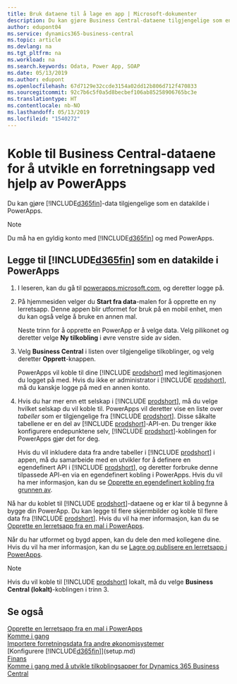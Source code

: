 ```yaml
---
title: Bruk dataene til å lage en app | Microsoft-dokumenter
description: Du kan gjøre Business Central-dataene tilgjengelige som en datakilde og angi en OData-URL-adresse til webtjenestene dine for å utvikle en forretningsapp ved hjelp av PowerApps.
author: edupont04
ms.service: dynamics365-business-central
ms.topic: article
ms.devlang: na
ms.tgt_pltfrm: na
ms.workload: na
ms.search.keywords: Odata, Power App, SOAP
ms.date: 05/13/2019
ms.author: edupont
ms.openlocfilehash: 67d7129e32ccde3154a02dd12b806d712f470833
ms.sourcegitcommit: 92c7b6c5f0a5d8becbef106ab85258906765bc3e
ms.translationtype: HT
ms.contentlocale: nb-NO
ms.lasthandoff: 05/13/2019
ms.locfileid: "1540272"
---
```

# <a name="connecting-to-your-business-central-data-to-build-a-business-app-using-powerapps"></a>Koble til Business Central-dataene for å utvikle en forretningsapp ved hjelp av PowerApps
Du kan gjøre [!INCLUDE[d365fin](includes/d365fin_md.md)]-data tilgjengelige som en datakilde i PowerApps.  

> [!NOTE]  
>   Du må ha en gyldig konto med [!INCLUDE[d365fin](includes/d365fin_md.md)] og med PowerApps.  

## <a name="to-add-included365finincludesd365finmdmd-as-a-data-source-in-powerapps"></a>Legge til [!INCLUDE[d365fin](includes/d365fin_md.md)] som en datakilde i PowerApps
1. I leseren, kan du gå til [powerapps.microsoft.com](https://powerapps.microsoft.com/en-us/), og deretter logge på.
2. På hjemmesiden velger du **Start fra data**-malen for å opprette en ny lerretsapp. Denne appen blir utformet for bruk på en mobil enhet, men du kan også velge å bruke en annen mal.

    Neste trinn for å opprette en PowerApp er å velge data. Velg pilikonet og deretter velge **Ny tilkobling** i øvre venstre side av siden.
3. Velg **Business Central** i listen over tilgjengelige tilkoblinger, og velg deretter **Opprett**-knappen.

    PowerApps vil koble til dine [!INCLUDE [prodshort](includes/prodshort.md)] med legitimasjonen du logget på med. Hvis du ikke er administrator i [!INCLUDE [prodshort](includes/prodshort.md)], må du kanskje logge på med en annen konto.  

4. Hvis du har mer enn ett selskap i [!INCLUDE [prodshort](includes/prodshort.md)], må du velge hvilket selskap du vil koble til. PowerApps vil deretter vise en liste over *tabeller* som er tilgjengelige fra [!INCLUDE [prodshort](includes/prodshort.md)]. Disse såkalte tabellene er en del av [!INCLUDE [prodshort](includes/prodshort.md)]-API-en. Du trenger ikke konfigurere endepunktene selv, [!INCLUDE [prodshort](includes/prodshort.md)]-koblingen for PowerApps gjør det for deg.  

    Hvis du vil inkludere data fra andre tabeller i [!INCLUDE [prodshort](includes/prodshort.md)] i appen, må du samarbeide med en utvikler for å definere en egendefinert API i [!INCLUDE [prodshort](includes/prodshort.md)], og deretter forbruke denne tilpassede API-en via en egendefinert kobling i PowerApps. Hvis du vil ha mer informasjon, kan du se [Opprette en egendefinert kobling fra grunnen av](/connectors/custom-connectors/define-blank).  

Nå har du koblet til [!INCLUDE [prodshort](includes/prodshort.md)]-dataene og er klar til å begynne å bygge din PowerApp. Du kan legge til flere skjermbilder og koble til flere data fra [!INCLUDE [prodshort](includes/prodshort.md)]. Hvis du vil ha mer informasjon, kan du se [Opprette en lerretsapp fra en mal i PowerApps](/powerapps/maker/canvas-apps/get-started-test-drive).  

Når du har utformet og bygd appen, kan du dele den med kollegene dine. Hvis du vil ha mer informasjon, kan du se [Lagre og publisere en lerretsapp i PowerApps](/powerapps/maker/canvas-apps/save-publish-app).  

> [!NOTE]
> Hvis du vil koble til [!INCLUDE [prodshort](includes/prodshort.md)] lokalt, må du velge **Business Central (lokalt)**-koblingen i trinn 3.  

## <a name="see-also"></a>Se også

[Opprette en lerretsapp fra en mal i PowerApps](/powerapps/maker/canvas-apps/get-started-test-drive)  
[Komme i gang](product-get-started.md)  
[Importere forretningsdata fra andre økonomisystemer](across-import-data-configuration-packages.md)  
[Konfigurere [!INCLUDE[d365fin](includes/d365fin_md.md)]](setup.md)  
[Finans](finance.md)  
[Komme i gang med å utvikle tilkoblingsapper for Dynamics 365 Business Central](/dynamics365/business-central/dev-itpro/developer/devenv-develop-connect-apps)  
